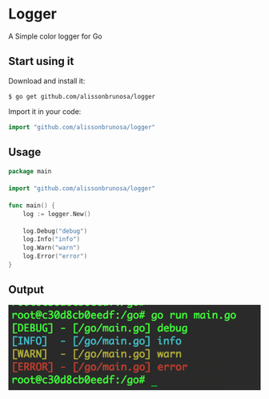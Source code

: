 # Logger
A Simple color logger for Go

## Start using it

Download and install it:
```shell
$ go get github.com/alissonbrunosa/logger
```
Import it in your code:
```go
import "github.com/alissonbrunosa/logger"
```
## Usage

```Go
package main

import "github.com/alissonbrunosa/logger"

func main() {
	log := logger.New()

	log.Debug("debug")
	log.Info("info")
	log.Warn("warn")
	log.Error("error")
}
```

## Output
![Result output](https://github.com/alissonbrunosa/logger/blob/master/result.png)
